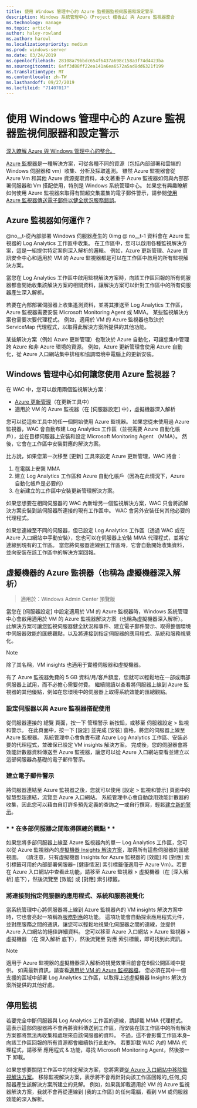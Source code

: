 ```yaml
---
title: 使用 Windows 管理中心的 Azure 監視器監視伺服器和設定警示
description: Windows 系統管理中心（Project 檀香山）與 Azure 監視器整合
ms.technology: manage
ms.topic: article
author: haley-rowland
ms.author: harowl
ms.localizationpriority: medium
ms.prod: windows-server
ms.date: 03/24/2019
ms.openlocfilehash: 28108a79bbdc654f6437a698c158a3f74d4423ba
ms.sourcegitcommit: 6aff3d88ff22ea141a6ea6572a5ad8dd6321f199
ms.translationtype: MT
ms.contentlocale: zh-TW
ms.lasthandoff: 09/27/2019
ms.locfileid: "71407017"
---
```

# <a name="monitor-servers-and-configure-alerts-with-azure-monitor-from-windows-admin-center"></a>使用 Windows 管理中心的 Azure 監視器監視伺服器和設定警示

[深入瞭解 Azure 與 Windows 管理中心的整合。](../plan/azure-integration-options.md)

[Azure 監視器](https://docs.microsoft.com/azure/azure-monitor/overview)是一種解決方案，可從各種不同的資源（包括內部部署和雲端的 Windows 伺服器和 vm）收集、分析及採取遙測。 雖然 Azure 監視器會從 Azure Vm 和其他 Azure 資源提取資料，本文著重于 Azure 監視器如何與內部部署伺服器和 Vm 搭配使用，特別是 Windows 系統管理中心。 如果您有興趣瞭解如何使用 Azure 監視器來取得有關超交集叢集的電子郵件警示，請參閱[使用 Azure 監視器傳送電子郵件以健全狀況服務錯誤](https://docs.microsoft.com/windows-server/storage/storage-spaces/configure-azure-monitor)。

## <a name="how-does-azure-monitor-work"></a>Azure 監視器如何運作？
@no__t-從內部部署 Windows 伺服器產生的 0img @ no__t-1 資料會在 Azure 監視器的 Log Analytics 工作區中收集。 在工作區中，您可以啟用各種監視解決方案，這是一組提供特定案例深入解析的邏輯。 例如，Azure 更新管理、Azure 資訊安全中心和適用於 VM 的 Azure 監視器都是可以在工作區中啟用的所有監視解決方案。 

當您在 Log Analytics 工作區中啟用監視解決方案時，向該工作區回報的所有伺服器都會開始收集該解決方案的相關資料，讓解決方案可以針對工作區中的所有伺服器產生深入解析。 

若要在內部部署伺服器上收集遙測資料，並將其推送至 Log Analytics 工作區，Azure 監視器需要安裝 Microsoft Monitoring Agent 或 MMA。 某些監視解決方案也需要次要代理程式。 例如，適用於 VM 的 Azure 監視器也取決於 ServiceMap 代理程式，以取得此解決方案所提供的其他功能。 

某些解決方案（例如 Azure 更新管理）也取決於 Azure 自動化，可讓您集中管理跨 Azure 和非 Azure 環境的資源。 例如，Azure 更新管理會使用 Azure 自動化，從 Azure 入口網站集中排程和協調環境中電腦上的更新安裝。


## <a name="how-does-windows-admin-center-enable-you-to-use-azure-monitor"></a>Windows 管理中心如何讓您使用 Azure 監視器？

在 WAC 中，您可以啟用兩個監視解決方案：

- [Azure 更新管理](azure-update-management.md)（在更新工具中）
- 適用於 VM 的 Azure 監視器（在 [伺服器設定] 中），虛擬機器深入解析

您可以從這些工具中的任一個開始使用 Azure 監視器。 如果您從未使用過 Azure 監視器，WAC 會自動布建 Log Analytics 工作區（並視需要 Azure 自動化帳戶），並在目標伺服器上安裝和設定 Microsoft Monitoring Agent （MMA）。 然後，它會在工作區中安裝對應的解決方案。 

比方說，如果您第一次移至 [更新] 工具來設定 Azure 更新管理，WAC 將會：

1. 在電腦上安裝 MMA
2. 建立 Log Analytics 工作區和 Azure 自動化帳戶（因為在此情況下，Azure 自動化帳戶是必要的）
3. 在新建立的工作區中安裝更新管理解決方案。

如果您想要在相同伺服器的 WAC 內新增另一個監視解決方案，WAC 只會將該解決方案安裝到該伺服器所連接的現有工作區中。 WAC 會另外安裝任何其他必要的代理程式。

如果您連線至不同的伺服器，但已設定 Log Analytics 工作區（透過 WAC 或在 Azure 入口網站中手動安裝），您也可以在伺服器上安裝 MMA 代理程式，並將它連線到現有的工作區。 當您將伺服器連線到工作區時，它會自動開始收集資料，並向安裝在該工作區中的解決方案回報。

## <a name="azure-monitor-for-virtual-machines-aka-virtual-machine-insights"></a>虛擬機器的 Azure 監視器（也稱為 虛擬機器深入解析）
>適用於：Windows Admin Center 預覽版

當您在 [伺服器設定] 中設定適用於 VM 的 Azure 監視器時，Windows 系統管理中心會啟用適用於 VM 的 Azure 監視器解決方案（也稱為虛擬機器深入解析）。 此解決方案可讓您監視伺服器健全狀況和事件、建立電子郵件警示、取得整個環境中伺服器效能的匯總觀點，以及將連接到指定伺服器的應用程式、系統和服務視覺化。

> [!NOTE]
> 除了其名稱，VM insights 也適用于實體伺服器和虛擬機器。

有了 Azure 監視器免費的 5 GB 資料/月/客戶額度，您就可以輕鬆地在一部或兩部伺服器上試用，而不必擔心需要付費。 繼續閱讀以查看將伺服器上線到 Azure 監視器的其他優點，例如在您環境中的伺服器上取得系統效能的匯總觀點。

### <a name="set-up-your-server-for-use-with-azure-monitor"></a>**設定伺服器以與 Azure 監視器搭配使用**

從伺服器連接的 總覽 頁面，按一下 管理警示 新按鈕，或移至 伺服器設定 > 監視和警示。 在此頁面中，按一下 [設定] 並完成 [安裝] 窗格，將您的伺服器上線至 Azure 監視器。 系統管理中心會負責布建 Azure Log Analytics 工作區、安裝必要的代理程式，並確保已設定 VM insights 解決方案。 完成後，您的伺服器會將效能計數器資料傳送至 Azure 監視器，讓您可以從 Azure 入口網站查看並建立以這部伺服器為基礎的電子郵件警示。

### <a name="create-email-alerts"></a>**建立電子郵件警示**

將伺服器連結至 Azure 監視器之後，您就可以使用 [設定 > 監視和警示] 頁面中的智慧型超連結，流覽至 Azure 入口網站。 系統管理中心會自動啟用效能計數器的收集，因此您可以藉由自訂許多預先定義的查詢之一或自行撰寫，輕鬆[建立新的警示](https://docs.microsoft.com/azure/azure-monitor/platform/alerts-log)。

### <a name="get-a-consolidated-view-across-multiple-servers-"></a>\* * 在多部伺服器之間取得匯總的觀點 * *

如果您將多部伺服器上線至 Azure 監視器內的單一 Log Analytics 工作區，您可以從 Azure 監視器內的[虛擬機器 Insights 解決方案](https://docs.microsoft.com/azure/azure-monitor/insights/vminsights-overview)，取得所有這些伺服器的匯總視圖。  （請注意，只有虛擬機器 Insights for Azure 監視器的 [效能] 和 [對應] 索引標籤可用於內部部署伺服器– [健康情況] 索引標籤僅適用于 Azure Vm）。若要在 Azure 入口網站中查看此功能，請移至 Azure 監視器 > 虛擬機器（在 [深入解析] 底下），然後流覽至 [效能] 或 [對應] 索引標籤。

### <a name="visualize-apps-systems-and-services-connected-to-a-given-server"></a>**將連接到指定伺服器的應用程式、系統和服務視覺化**

當系統管理中心將伺服器將上線到 Azure 監視器內的 VM insights 解決方案中時，它也會亮起一項稱為[服務對應](https://docs.microsoft.com/azure/azure-monitor/insights/service-map)的功能。 這項功能會自動探索應用程式元件，並對應服務之間的通訊，讓您可以輕鬆地視覺化伺服器之間的連線，並提供 Azure 入口網站的絕佳詳細資料。 您可以移至 Azure 入口網站 > Azure 監視器 > 虛擬機器 （在 深入解析 底下），然後流覽至 對應 索引標籤，即可找到此資訊。

> [!NOTE]
> 適用于 Azure 監視器的虛擬機器深入解析的視覺效果目前會在6個公開區域中提供。  如需最新資訊，請查看[適用於 VM 的 Azure 監視器檔](https://docs.microsoft.com/azure/azure-monitor/insights/vminsights-onboard#log-analytics)。  您必須在其中一個支援的區域中部署 Log Analytics 工作區，以取得上述虛擬機器 Insights 解決方案所提供的其他好處。

## <a name="disabling-monitoring"></a>停用監視

若要完全中斷伺服器與 Log Analytics 工作區的連線，請卸載 MMA 代理程式。 這表示這部伺服器將不會再將資料傳送到工作區，而安裝在該工作區中的所有解決方案都將無法再收集和處理來自該伺服器的資料。 不過，這不會影響工作區本身–向該工作區回報的所有資源都會繼續執行此動作。 若要卸載 WAC 內的 MMA 代理程式，請移至 應用程式 & 功能，尋找 Microsoft Monitoring Agent，然後按一下 卸載。

如果您想要關閉工作區中的特定解決方案，您將需要[從 Azure 入口網站中移除監視解決方案](https://docs.microsoft.com/azure/azure-monitor/insights/solutions#remove-a-management-solution)。 移除監視解決方案，表示將不會再針對向該工作區回報的_任何_伺服器產生該解決方案所建立的見解。 例如，如果我卸載適用於 VM 的 Azure 監視器解決方案，我就不會再從連線到 [我的工作區] 的任何電腦，看到 VM 或伺服器效能的深入解析。